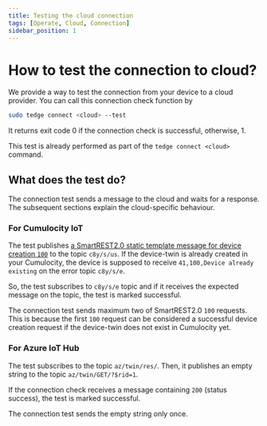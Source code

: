 ```yaml
---
title: Testing the cloud connection
tags: [Operate, Cloud, Connection]
sidebar_position: 1
---
```


# How to test the connection to cloud?

We provide a way to test the connection from your device to a cloud provider.
You can call this connection check function by

```sh
sudo tedge connect <cloud> --test
```

It returns exit code 0 if the connection check is successful, otherwise, 1.

This test is already performed as part of the `tedge connect <cloud>` command.

## What does the test do?

The connection test sends a message to the cloud and waits for a response.
The subsequent sections explain the cloud-specific behaviour.

### For Cumulocity IoT

The test publishes [a SmartREST2.0 static template message for device creation `100`](https://cumulocity.com/guides/device-sdk/mqtt/#a-nameinventory-templatesinventory-templates-1xxa) to the topic `c8y/s/us`.
If the device-twin is already created in your Cumulocity,
the device is supposed to receive `41,100,Device already existing` on the error topic `c8y/s/e`.

So, the test subscribes to `c8y/s/e` topic and if it receives the expected message on the topic, the test is marked successful.

The connection test sends maximum two of SmartREST2.0 `100` requests.
This is because the first `100` request can be considered a successful device creation request if the device-twin does not exist in Cumulocity yet.

### For Azure IoT Hub

The test subscribes to the topic `az/twin/res/`.
Then, it publishes an empty string to the topic `az/twin/GET/?$rid=1`. 

If the connection check receives a message containing `200` (status success), the test is marked successful.

The connection test sends the empty string only once.


